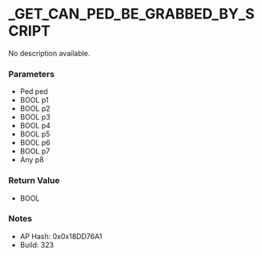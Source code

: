 # _GET_CAN_PED_BE_GRABBED_BY_SCRIPT

No description available.

### Parameters
* Ped ped
* BOOL p1
* BOOL p2
* BOOL p3
* BOOL p4
* BOOL p5
* BOOL p6
* BOOL p7
* Any p8

### Return Value
* BOOL

### Notes
* AP Hash: 0x0x18DD76A1
* Build: 323

